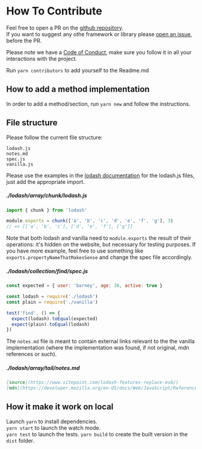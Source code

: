 # How To Contribute

Feel free to open a PR on the [github repository](https://github.com/cedmax/youmightnotneed).  
If you want to suggest any othe framework or library please [open an issue](https://github.com/cedmax/youmightnotneed/issues/new), before the PR.

Please note we have a [Code of Conduct](https://github.com/cedmax/youmightnotneed/blob/master/CODE_OF_CONDUCT.md), make sure you follow it in all your interactions with the project.

Run `yarn contributors` to add yourself to the Readme.md

## How to add a method implementation

In order to add a method/section, run `yarn new` and follow the instructions.

## File structure

Please follow the current file structure:

```
lodash.js
notes.md
spec.js
vanilla.js
```

Please use the examples in the [lodash documentation](https://lodash.com/docs) for the lodash.js files, just add the appropriate import.

##### ./lodash/array/chunk/lodash.js

```javascript
import { chunk } from 'lodash'

module.exports = chunk(['a', 'b', 'c', 'd', 'e', 'f', 'g'], 3)
// => [['a', 'b', 'c'], ['d', 'e', 'f'], ['g']]
```

Note that both lodash and vanilla need to `module.exports` the result of their operations: it's hidden on the website, but necessary for testing purposes. If you have more example, feel free to use something like `exports.propertyNameThatMakesSense` and change the spec file accordingly.

##### ./lodash/collection/find/spec.js

```javascript
const expected = { user: 'barney', age: 36, active: true }

const lodash = require('./lodash')
const plain = require('./vanilla')

test('find', () => {
  expect(lodash).toEqual(expected)
  expect(plain).toEqual(lodash)
})
```

The `notes.md` file is meant to contain external links relevant to the the vanilla implementation (where the implementation was found, if not original, mdn references or such).

##### ./lodash/array/tail/notes.md

```md
[source](https://www.sitepoint.com/lodash-features-replace-es6/)
[mdn](https://developer.mozilla.org/en-US/docs/Web/JavaScript/Reference/Operators/Spread_operator)
```

## How it make it work on local

Launch `yarn` to install dependencies.  
`yarn start` to launch the watch mode.  
`yarn test` to launch the tests.
`yarn build` to create the built version in the `dist` folder.
